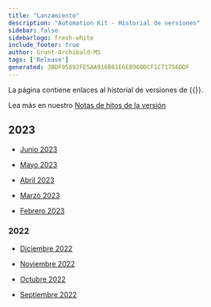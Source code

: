 ```yaml
---
title: "Lanzamiento"
description: "Automation Kit - Historial de versiones"
sidebar: false
sidebarlogo: fresh-white
include_footer: true
author: Grant-Archibald-MS
tags: ['Release']
generated: 3BDF95892FE5AA916B61E6EB960DCF1C71756DDF
---
```


La página contiene enlaces al historial de versiones de {{<product-name>}}.

Lea más en nuestro [Notas de hitos de la versión](/es/releases/milestones)

## 2023

- [Junio 2023](/es/releases/june-2023)

- [Mayo 2023](/es/releases/may-2023)

- [Abril 2023](/es/releases/april-2023)

- [Marzo 2023](/es/releases/march-2023)

- [Febrero 2023](/es/releases/february-2023)

### 2022

- [Diciembre 2022](/es/releases/december-2022)

- [Noviembre 2022](/es/releases/november-2022)

- [Octubre 2022](/es/releases/october-2022)

- [Septiembre 2022](/es/releases/september-2022)
